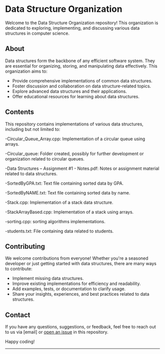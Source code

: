 
# Data Structure Organization

Welcome to the Data Structure Organization repository! This organization is dedicated to exploring, implementing, and discussing various data structures in computer science.

## About

Data structures form the backbone of any efficient software system. They are essential for organizing, storing, and manipulating data effectively. This organization aims to:

- Provide comprehensive implementations of common data structures.
- Foster discussion and collaboration on data structure-related topics.
- Explore advanced data structures and their applications.
- Offer educational resources for learning about data structures.

## Contents

This repository contains implementations of various data structures, including but not limited to:

-Circular_Queue_Array.cpp: Implementation of a circular queue using arrays.

-Circular_queue: Folder created, possibly for further development or organization related to circular queues.

-Data Structures – Assignment #1 - Notes.pdf: Notes or assignment material related to data structures.

-SortedByGPA.txt: Text file containing sorted data by GPA.

-SortedByNAME.txt: Text file containing sorted data by name.

-Stack.cpp: Implementation of a stack data structure.

-StackArrayBased.cpp: Implementation of a stack using arrays.

-sorting.cpp: sorting algorithms implementations.

-students.txt: File containing data related to students.

## Contributing

We welcome contributions from everyone! Whether you're a seasoned developer or just getting started with data structures, there are many ways to contribute:

- Implement missing data structures.
- Improve existing implementations for efficiency and readability.
- Add examples, tests, or documentation to clarify usage.
- Share your insights, experiences, and best practices related to data structures.



## Contact

If you have any questions, suggestions, or feedback, feel free to reach out to us via [email] or [open an issue](https://github.com/DataStructureOrganization/issues) in this repository.

Happy coding!

---

